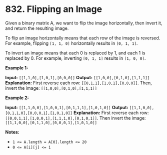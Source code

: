 # 832. Flipping an Image

Given a binary matrix A, we want to flip the image horizontally, then invert
it, and return the resulting image.

To flip an image horizontally means that each row of the image is reversed.
For example, flipping `[1, 1, 0]` horizontally results in `[0, 1, 1]`.

To invert an image means that each 0 is replaced by 1, and each 1 is
replaced by 0. For example, inverting `[0, 1, 1]` results in `[1, 0, 0]`.

__Example 1:__

__Input:__ `[[1,1,0],[1,0,1],[0,0,0]]`
__Output:__ `[[1,0,0],[0,1,0],[1,1,1]]`
__Explanation:__ First reverse each row: `[[0,1,1],[1,0,1],[0,0,0]]`.
Then, invert the image: `[[1,0,0],[0,1,0],[1,1,1]]`

__Example 2:__

__Input:__ `[[1,1,0,0],[1,0,0,1],[0,1,1,1],[1,0,1,0]]`
__Output:__ `[[1,1,0,0],[0,1,1,0],[0,0,0,1],[1,0,1,0]]`
__Explanation:__ First reverse each row: `[[0,0,1,1],[1,0,0,1],[1,1,1,0],[0,1,0,1]]`.
Then invert the image: `[[1,1,0,0],[0,1,1,0],[0,0,0,1],[1,0,1,0]]`

__Notes:__

* `1 <= A.length = A[0].length <= 20`
* `0 <= A[i][j] <= 1`
